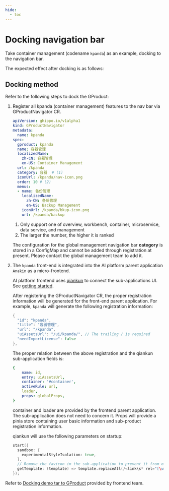 ```yaml
---
hide:
  - toc
---
```


# Docking navigation bar

Take container management (codename `kpanda`) as an example, docking to the navigation bar.

The expected effect after docking is as follows:

## Docking method

Refer to the following steps to dock the GProduct:

1. Register all kpanda (container management) features to the nav bar via GProductNavigator CR.

    ```yaml
    apiVersion: ghippo.io/v1alpha1
    kind: GProductNavigator
    metadata:
      name: kpanda
    spec:
      gproduct: kpanda
      name: 容器管理
      localizedName:
        zh-CN: 容器管理
        en-US: Container Management
      url: /kpanda
      category: 容器  # (1)
      iconUrl: /kpanda/nav-icon.png
      order: 10 # (2)
      menus:
      - name: 备份管理
        localizedName:
          zh-CN: 备份管理
          en-US: Backup Management
        iconUrl: /kpanda/bkup-icon.png
        url: /kpanda/backup
    ```

    1. Only support one of overview, workbench, container, microservice, data service, and management
    2. The larger the number, the higher it is ranked

    The configuration for the global management navigation bar __category__ is stored in a ConfigMap and cannot be added through registration at present. Please contact the global management team to add it.

2. The `kpanda` front-end is integrated into the AI platform parent application `Anakin` as a micro-frontend.

    AI platform frontend uses [qiankun](https://qiankun.umijs.org) to connect the sub-applications UI.
    See [getting started](https://qiankun.umijs.org/guide/getting-started).

    After registering the GProductNavigator CR, the proper registration information will be generated for the front-end parent application. For example, `kpanda` will generate the following registration information:

    ```go
    {
      "id": "kpanda",
      "title": "容器管理",
      "url": "/kpanda",
      "uiAssetsUrl": "/ui/kpanda/", // The trailing / is required
      "needImportLicense": false
    },
    ```

    The proper relation between the above registration and the qiankun sub-application fields is:

    ```yaml
    {
        name: id,
        entry: uiAssetsUrl,
        container: '#container',
        activeRule: url, 
        loader,
        props: globalProps,
    }
    ```

    container and loader are provided by the frontend parent application. The sub-application does not need to concern it. Props will provide a pinia store containing user basic information and sub-product registration information.

    qiankun will use the following parameters on startup:

    ```go
    start({
      sandbox: {
        experimentalStyleIsolation: true,
      },
      // Remove the favicon in the sub-application to prevent it from overwriting the parent application's favicon in Firefox
      getTemplate: (template) => template.replaceAll(/<link\s* rel="[\w\s]*icon[\w\s]*"\s*( href=".*?")?\s*\/?>/g, ''),
    });
    ```

Refer to [Docking demo tar to GProduct](./gproduct-demo-main.tar.gz) provided by frontend team.
